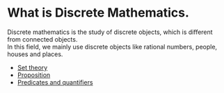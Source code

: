 # What is Discrete Mathematics.
Discrete mathematics is the study of discrete objects, which is different from connected objects.<br>
In this field, we mainly use discrete objects like rational numbers, people, houses and places.

* [Set theory](/discrete-mathematics/set-theory/README.md)
* [Proposition](/discrete-mathematics/proposition/README.md)
* [Predicates and quantifiers](/discrete-mathematics/predicates-and-quentifiers/README.md)
